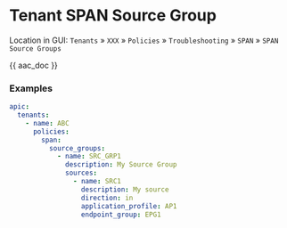 # Tenant SPAN Source Group

Location in GUI:
`Tenants` » `XXX` » `Policies` » `Troubleshooting` » `SPAN` » `SPAN Source Groups`

{{ aac_doc }}

### Examples

```yaml
apic:
  tenants:
    - name: ABC
      policies:
        span:
          source_groups:
            - name: SRC_GRP1
              description: My Source Group
              sources:
                - name: SRC1
                  description: My source
                  direction: in
                  application_profile: AP1
                  endpoint_group: EPG1
```
